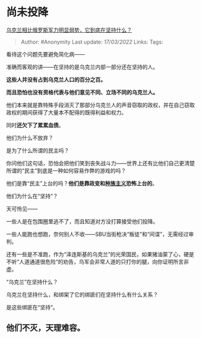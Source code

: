 # 尚未投降
[乌克兰相比俄罗斯军力明显弱势，它到底在坚持什么？](https://www.zhihu.com/question/518689339/answer/2392797558)

> Author: #Anonymity 
Last update: *17/03/2022* 
Links: 
Tags: 

看待这个问题先要避免简化病——

准确而客观的讲——在坚持的是乌克兰内部一部分还在坚持的人。

**这些人并没有占到乌克兰人口的百分之百。**

**而且恐怕也没有资格代表与他们意见不同、立场不同的乌克兰人。**

他们本来就是靠特殊手段消灭了那部分乌克兰人的声音窃取的政权，并在自己窃取政权的期间获得了大量本不配得的既得利益和权力。

同时**还欠下了累累血债**。

他们为什么不放弃？

是为了什么所谓的民主吗？

你问他们这句话，恐怕会把他们笑到丧失战斗力——世界上还有比他们自己更清楚所谓的“民主”到底是一种如何容易作弊的游戏的吗？

他们是靠“民主”上台的吗？**他们是靠政变和[种族主义](https://www.zhihu.com/search?q=%E7%A7%8D%E6%97%8F%E4%B8%BB%E4%B9%89&search_source=Entity&hybrid_search_source=Entity&hybrid_search_extra=%7B%22sourceType%22%3A%22answer%22%2C%22sourceId%22%3A2392797558%7D)恐怖上台的**。

他们为什么在“坚持”？

天可怜见——

一些人是在包围圈里逃不了，而且知道对方没打算接受他们投降。

一些人能跑也想跑，奈何别人不收——SBU当街枪决“叛徒”和“间谍”，无需经过审判。

还有一些是不准跑，作为“泽连斯基的乌克兰”的光荣国民，如果猪油蒙了心，硬是不听“人道通道很危险“的劝告，乌军会非常人道的只打你的腿，向你证明所言非虚。

“乌克兰”在坚持什么？

乌克兰在坚持什么，和绑架了它的绑匪们在坚持什么有什么关系？

是这些绑匪在“坚持”。

## 他们不灭，天理难容。

